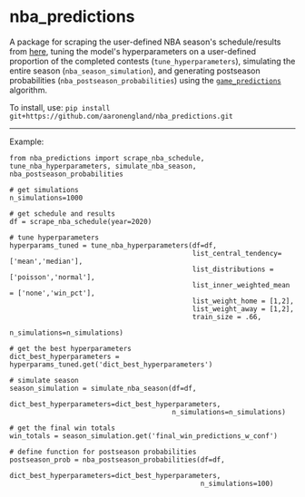 # nba_predictions

A package for scraping the user-defined NBA season's schedule/results from [here](https://www.basketball-reference.com/leagues/NBA_2020_games.html), tuning the model's hyperparameters on a user-defined proportion of the completed contests (`tune_hyperparameters`), simulating the entire season (`nba_season_simulation`), and generating postseason probabilities (`nba_postseason_probabilities`) using the [`game_predictions`](https://github.com/aaronengland/game_predictions/blob/master/README.md) algorithm.

To install, use: `pip install git+https://github.com/aaronengland/nba_predictions.git`

---

Example:

```
from nba_predictions import scrape_nba_schedule, tune_nba_hyperparameters, simulate_nba_season, nba_postseason_probabilities

# get simulations
n_simulations=1000

# get schedule and results
df = scrape_nba_schedule(year=2020)

# tune hyperparameters
hyperparams_tuned = tune_nba_hyperparameters(df=df, 
                                             list_central_tendency=['mean','median'],
                                             list_distributions = ['poisson','normal'],
                                             list_inner_weighted_mean = ['none','win_pct'],
                                             list_weight_home = [1,2],
                                             list_weight_away = [1,2],
                                             train_size = .66,
                                             n_simulations=n_simulations)

# get the best hyperparameters
dict_best_hyperparameters = hyperparams_tuned.get('dict_best_hyperparameters')

# simulate season
season_simulation = simulate_nba_season(df=df,
                                        dict_best_hyperparameters=dict_best_hyperparameters,
                                        n_simulations=n_simulations)

# get the final win totals
win_totals = season_simulation.get('final_win_predictions_w_conf')

# define function for postseason probabilities
postseason_prob = nba_postseason_probabilities(df=df, 
                                               dict_best_hyperparameters=dict_best_hyperparameters,
                                               n_simulations=100)
```
